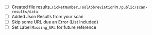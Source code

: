 <!-- Add some decryption -->

- [ ] Created file results_`TicketNumber`_`ToolAbbreviation`in `/public/scan-results/data`
- [ ] Added Json Results from your scan
- [ ] Skip some URL due an Error (List Included)
- [ ] Set Label `Missing_URL` for future reference

<!-- 
#### Additional Notes
-  -->
